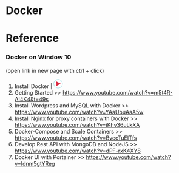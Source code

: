 # Docker



# Reference
### Docker on Window 10 
(open link in new page with ctrl + click)
  1. Install Docker | <a href="https://www.youtube.com/watch?v=Q8knrhAZP8E" target="blank">
    <img src='https://github.com/paiboonyueyong/docker/blob/images/play-button.png'/></a>
  2. Getting Started >>  https://www.youtube.com/watch?v=m5t4R-AI4K4&t=49s
  3. Install Wordpress and MySQL with Docker >> https://www.youtube.com/watch?v=YAaUbuAaA5w
  4. Install Nginx for proxy containers with Docker  >> https://www.youtube.com/watch?v=iKhv36uLkXA
  5. Docker-Compose and Scale Containers >> https://www.youtube.com/watch?v=BvccTuEITfs
  6. Develop Rest API with  MongoDB and NodeJS >> https://www.youtube.com/watch?v=dPF-rxK4XY8
  7. Docker UI with Portainer >> https://www.youtube.com/watch?v=Idnm5gtYReg
